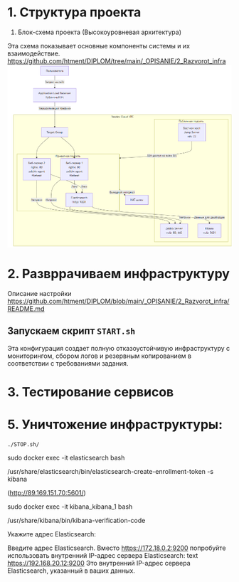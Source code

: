 
# 1. Структура проекта 
1. Блок-схема проекта (Высокоуровневая архитектура)

Эта схема показывает основные компоненты системы и их взаимодействие.
https://github.com/htment/DIPLOM/tree/main/_OPISANIE/2_Razvorot_infra
![alt text](image.png)
# 2. Развррачиваем инфраструктуру
Описание настройки 
https://github.com/htment/DIPLOM/blob/main/_OPISANIE/2_Razvorot_infra/README.md

## Запускаем скрипт ``START.sh``

 Эта конфигурация создает полную отказоустойчивую инфраструктуру с мониторингом, сбором логов и резервным копированием в соответствии с требованиями задания.

 


# 3.  Тестирование сервисов

# 5.  Уничтожение инфраструктуры:
```
./STOP.sh/
```



sudo docker exec -it elasticsearch bash


/usr/share/elasticsearch/bin/elasticsearch-create-enrollment-token -s kibana


(http://89.169.151.70:5601/)




sudo docker exec -it kibana_kibana_1 bash

/usr/share/kibana/bin/kibana-verification-code

Укажите адрес Elasticsearch:

Введите адрес Elasticsearch. Вместо https://172.18.0.2:9200 попробуйте использовать внутренний IP-адрес сервера Elasticsearch:
text
https://192.168.20.12:9200
Это внутренний IP-адрес сервера Elasticsearch, указанный в ваших данных.